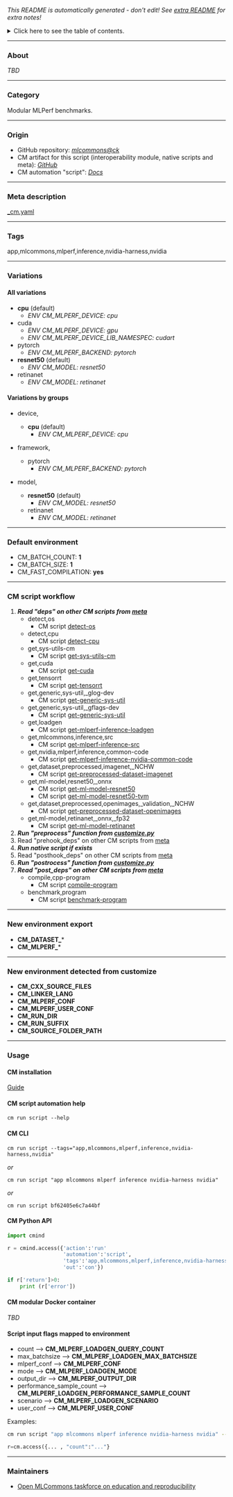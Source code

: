 *This README is automatically generated - don't edit! See [extra README](README-extra.md) for extra notes!*

<details>
<summary>Click here to see the table of contents.</summary>

* [About](#about)
* [Category](#category)
* [Origin](#origin)
* [Meta description](#meta-description)
* [Tags](#tags)
* [Variations](#variations)
  * [ All variations](#all-variations)
  * [ Variations by groups](#variations-by-groups)
* [Default environment](#default-environment)
* [CM script workflow](#cm-script-workflow)
* [New environment export](#new-environment-export)
* [New environment detected from customize](#new-environment-detected-from-customize)
* [Usage](#usage)
  * [ CM installation](#cm-installation)
  * [ CM script automation help](#cm-script-automation-help)
  * [ CM CLI](#cm-cli)
  * [ CM Python API](#cm-python-api)
  * [ CM modular Docker container](#cm-modular-docker-container)
  * [ Script input flags mapped to environment](#script-input-flags-mapped-to-environment)
* [Maintainers](#maintainers)

</details>

___
### About

*TBD*
___
### Category

Modular MLPerf benchmarks.
___
### Origin

* GitHub repository: *[mlcommons@ck](https://github.com/mlcommons/ck/tree/master/cm-mlops)*
* CM artifact for this script (interoperability module, native scripts and meta): *[GitHub](https://github.com/mlcommons/ck/tree/master/cm-mlops/script/app-mlperf-inference-nvidia-harness)*
* CM automation "script": *[Docs](https://github.com/octoml/ck/blob/master/docs/list_of_automations.md#script)*

___
### Meta description
[_cm.yaml](_cm.yaml)

___
### Tags
app,mlcommons,mlperf,inference,nvidia-harness,nvidia

___
### Variations
#### All variations
* **cpu** (default)
  - *ENV CM_MLPERF_DEVICE: cpu*
* cuda
  - *ENV CM_MLPERF_DEVICE: gpu*
  - *ENV CM_MLPERF_DEVICE_LIB_NAMESPEC: cudart*
* pytorch
  - *ENV CM_MLPERF_BACKEND: pytorch*
* **resnet50** (default)
  - *ENV CM_MODEL: resnet50*
* retinanet
  - *ENV CM_MODEL: retinanet*

#### Variations by groups

  * device,
    * **cpu** (default)
      - *ENV CM_MLPERF_DEVICE: cpu*

  * framework,
    * pytorch
      - *ENV CM_MLPERF_BACKEND: pytorch*

  * model,
    * **resnet50** (default)
      - *ENV CM_MODEL: resnet50*
    * retinanet
      - *ENV CM_MODEL: retinanet*
___
### Default environment

* CM_BATCH_COUNT: **1**
* CM_BATCH_SIZE: **1**
* CM_FAST_COMPILATION: **yes**
___
### CM script workflow

  1. ***Read "deps" on other CM scripts from [meta](https://github.com/mlcommons/ck/tree/master/cm-mlops/script/app-mlperf-inference-nvidia-harness/_cm.yaml)***
     * detect,os
       - CM script [detect-os](https://github.com/mlcommons/ck/tree/master/cm-mlops/script/detect-os)
     * detect,cpu
       - CM script [detect-cpu](https://github.com/mlcommons/ck/tree/master/cm-mlops/script/detect-cpu)
     * get,sys-utils-cm
       - CM script [get-sys-utils-cm](https://github.com/mlcommons/ck/tree/master/cm-mlops/script/get-sys-utils-cm)
     * get,cuda
       - CM script [get-cuda](https://github.com/mlcommons/ck/tree/master/cm-mlops/script/get-cuda)
     * get,tensorrt
       - CM script [get-tensorrt](https://github.com/mlcommons/ck/tree/master/cm-mlops/script/get-tensorrt)
     * get,generic,sys-util,_glog-dev
       - CM script [get-generic-sys-util](https://github.com/mlcommons/ck/tree/master/cm-mlops/script/get-generic-sys-util)
     * get,generic,sys-util,_gflags-dev
       - CM script [get-generic-sys-util](https://github.com/mlcommons/ck/tree/master/cm-mlops/script/get-generic-sys-util)
     * get,loadgen
       - CM script [get-mlperf-inference-loadgen](https://github.com/mlcommons/ck/tree/master/cm-mlops/script/get-mlperf-inference-loadgen)
     * get,mlcommons,inference,src
       - CM script [get-mlperf-inference-src](https://github.com/mlcommons/ck/tree/master/cm-mlops/script/get-mlperf-inference-src)
     * get,nvidia,mlperf,inference,common-code
       - CM script [get-mlperf-inference-nvidia-common-code](https://github.com/mlcommons/ck/tree/master/cm-mlops/script/get-mlperf-inference-nvidia-common-code)
     * get,dataset,preprocessed,imagenet,_NCHW
       - CM script [get-preprocessed-dataset-imagenet](https://github.com/mlcommons/ck/tree/master/cm-mlops/script/get-preprocessed-dataset-imagenet)
     * get,ml-model,resnet50,_onnx
       - CM script [get-ml-model-resnet50](https://github.com/mlcommons/ck/tree/master/cm-mlops/script/get-ml-model-resnet50)
       - CM script [get-ml-model-resnet50-tvm](https://github.com/mlcommons/ck/tree/master/cm-mlops/script/get-ml-model-resnet50-tvm)
     * get,dataset,preprocessed,openimages,_validation,_NCHW
       - CM script [get-preprocessed-dataset-openimages](https://github.com/mlcommons/ck/tree/master/cm-mlops/script/get-preprocessed-dataset-openimages)
     * get,ml-model,retinanet,_onnx,_fp32
       - CM script [get-ml-model-retinanet](https://github.com/mlcommons/ck/tree/master/cm-mlops/script/get-ml-model-retinanet)
  1. ***Run "preprocess" function from [customize.py](https://github.com/mlcommons/ck/tree/master/cm-mlops/script/app-mlperf-inference-nvidia-harness/customize.py)***
  1. Read "prehook_deps" on other CM scripts from [meta](https://github.com/mlcommons/ck/tree/master/cm-mlops/script/app-mlperf-inference-nvidia-harness/_cm.yaml)
  1. ***Run native script if exists***
  1. Read "posthook_deps" on other CM scripts from [meta](https://github.com/mlcommons/ck/tree/master/cm-mlops/script/app-mlperf-inference-nvidia-harness/_cm.yaml)
  1. ***Run "postrocess" function from [customize.py](https://github.com/mlcommons/ck/tree/master/cm-mlops/script/app-mlperf-inference-nvidia-harness/customize.py)***
  1. ***Read "post_deps" on other CM scripts from [meta](https://github.com/mlcommons/ck/tree/master/cm-mlops/script/app-mlperf-inference-nvidia-harness/_cm.yaml)***
     * compile,cpp-program
       - CM script [compile-program](https://github.com/mlcommons/ck/tree/master/cm-mlops/script/compile-program)
     * benchmark,program
       - CM script [benchmark-program](https://github.com/mlcommons/ck/tree/master/cm-mlops/script/benchmark-program)
___
### New environment export

* **CM_DATASET_***
* **CM_MLPERF_***
___
### New environment detected from customize

* **CM_CXX_SOURCE_FILES**
* **CM_LINKER_LANG**
* **CM_MLPERF_CONF**
* **CM_MLPERF_USER_CONF**
* **CM_RUN_DIR**
* **CM_RUN_SUFFIX**
* **CM_SOURCE_FOLDER_PATH**
___
### Usage

#### CM installation
[Guide](https://github.com/mlcommons/ck/blob/master/docs/installation.md)

#### CM script automation help
```cm run script --help```

#### CM CLI
`cm run script --tags="app,mlcommons,mlperf,inference,nvidia-harness,nvidia"`

*or*

`cm run script "app mlcommons mlperf inference nvidia-harness nvidia"`

*or*

`cm run script bf62405e6c7a44bf`

#### CM Python API

```python
import cmind

r = cmind.access({'action':'run'
                  'automation':'script',
                  'tags':'app,mlcommons,mlperf,inference,nvidia-harness,nvidia'
                  'out':'con'})

if r['return']>0:
    print (r['error'])
```

#### CM modular Docker container
*TBD*

#### Script input flags mapped to environment

* count --> **CM_MLPERF_LOADGEN_QUERY_COUNT**
* max_batchsize --> **CM_MLPERF_LOADGEN_MAX_BATCHSIZE**
* mlperf_conf --> **CM_MLPERF_CONF**
* mode --> **CM_MLPERF_LOADGEN_MODE**
* output_dir --> **CM_MLPERF_OUTPUT_DIR**
* performance_sample_count --> **CM_MLPERF_LOADGEN_PERFORMANCE_SAMPLE_COUNT**
* scenario --> **CM_MLPERF_LOADGEN_SCENARIO**
* user_conf --> **CM_MLPERF_USER_CONF**

Examples:

```bash
cm run script "app mlcommons mlperf inference nvidia-harness nvidia" --count=...
```
```python
r=cm.access({... , "count":"..."}
```
___
### Maintainers

* [Open MLCommons taskforce on education and reproducibility](https://github.com/mlcommons/ck/blob/master/docs/mlperf-education-workgroup.md)